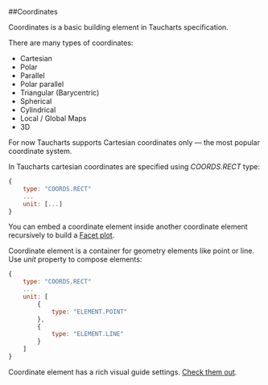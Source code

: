 ##Coordinates

Coordinates is a basic building element in Taucharts specification.

There are many types of coordinates:
* Cartesian
* Polar
* Parallel
* Polar parallel
* Triangular (Barycentric)
* Spherical
* Cylindrical
* Local / Global Maps
* 3D

For now Taucharts supports Cartesian coordinates only &mdash; the most popular coordinate system.

In Taucharts cartesian coordinates are specified using *COORDS.RECT* type:

```javascript
{
    type: "COORDS.RECT"
    ...
    unit: [...]
}
```

You can embed a coordinate element inside another coordinate element recursively to build a [Facet plot](../basic/facet.md).

Coordinate element is a container for geometry elements like point or line. Use *unit* property to compose elements:

```javascript
{
    type: "COORDS.RECT"
    ...
    unit: [
        {
            type: "ELEMENT.POINT"
        },
        {
            type: "ELEMENT.LINE"
        }
    ]
}
```

Coordinate element has a rich visual guide settings. [Check them out](../basic/guide.md).
